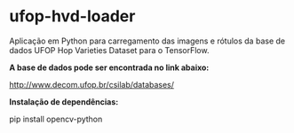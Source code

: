 # ufop-hvd-loader
Aplicação em Python para carregamento das imagens e rótulos da base de dados UFOP Hop Varieties Dataset para o TensorFlow.

**A base de dados pode ser encontrada no link abaixo:**

http://www.decom.ufop.br/csilab/databases/

**Instalação de dependências:**

pip install opencv-python
